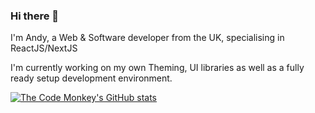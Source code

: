 ### Hi there 👋

I'm Andy, a Web & Software developer from the UK, specialising in ReactJS/NextJS

I'm currently working on my own Theming, UI libraries as well as a fully ready setup development environment.

[![The Code Monkey's GitHub stats](https://github-readme-stats.vercel.app/api?username=the-code-monkey&theme=tokyonight)](https://github.com/the-code-monkey/github-readme-stats)


<!--
**The-Code-Monkey/The-Code-Monkey** is a ✨ _special_ ✨ repository because its `README.md` (this file) appears on your GitHub profile.

Here are some ideas to get you started:

- 🔭 I’m currently working on ...
- 🌱 I’m currently learning ...
- 👯 I’m looking to collaborate on ...
- 🤔 I’m looking for help with ...
- 💬 Ask me about ...
- 📫 How to reach me: ...
- 😄 Pronouns: ...
- ⚡ Fun fact: ...
-->
